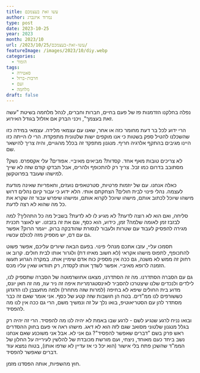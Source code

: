 ```yaml
---
title: עשו זאת בעצמכם
author: נמרוד איזנברג
type: post
date: 2023-10-25
year: 2023
month: 2023/10
url: /2023/10/25/עשו-זאת-בעצמכם/
featureImage: /images/2023/10/diy.webp
categories:
  - הומור
tags:
  - סאטירה
  - חרבות-ברזל
  - זעם
  - מלחמה
draft: false
---
```

נפלה בחלקנו הזדמנות פז של פעם בחיים, חברות וחברים, לנהל מלחמה בשיטת "עשה זאת בעצמך", ויכני הברק אם אזלזל בגודל האירוע.

הרי ידוע לכל בר דעת מחומר כזה או אחר, שאנו עם עצמאי מלידה. עצמאי במידה כזו שהשכלנו להטיל ספק בשטות כי אנו מוקפים ישות שלטונית מתפקדת. הרי לו הייתה כזו היינו מגיבים בהתקף אלרגיה חריף. מנגנון מתפקד זה בכלל מהגויים, והיה צריך להישאר שם.

לא צריכים טובות מאף אחד. קסדות? מביאים מאיביי. אפודים? עלי אקספרס. נשק? מסתובב בדרום כמו זבל. צריך רק להתכופף ולהרים, אבל תבדקו קודם שזה לא שייך למישהו שעובד בפרוטקשן.

כאלה אנחנו. עם של יוזמות פרטיות, סטרטאפים נועזים, וחאפריות שאינה מודעת לעצמה. נהלי פינוי לבית חולים? הצחקתם אותי. הלא ידוע כי עבור קיום נהלים דרוש מישהו שיוכל לכתוב אותם, מישהו שיוכל לקרוא אותם, ומישהו שיפרש עבור זה שקרא את כל מה שהוא לא רצה לדעת.

סליחה, ואם הוא לא רוצה לדעת? לא מגיע לו לא לדעת? בשביל מה כל התהליך? למה לבזבז זמן לאומה שלמה? זמן, כידוע, הוא כסף, וגם את זה בזבזנו. יש לאוצר תכנית מגירה להפסיק לעבוד עם שטרות ולעבור לנסורת שהודבקה ברוק. ייגמר הרוק? אפשר גם עם דם, יש מספיק מזה לכולם עכשיו.

תסמכו עליי, עזבו אתכם מנהלי פינוי. בפעם הבאה שיורים עליכם, אפשר פשוט להתכופף, לתפוס מישהו אקראי (לא חשוב מאיזו דת) ולגרור אותו לבית חולים. קרוב או רחוק זה ממש לא משנה, גם ככה אין מספיק כוח אדם שימיין אותו. במקרה הגרוע תעשו הזמנה לרופא מאיביי. אפשר לשדך אותו לקסדה, רק תוודאו שאין עליו מכס.

גם עם הסברה הסתדרנו. מה זה הסתדרנו, מצאנו אחושרמוטה של הסברה שתספיק לנו, לילדים ולנכדים שלנו שיצטרכו להסביר לאינסטגרמריות איפה זה ניר עוז, מה זה חאן יונס, מדוע בית החולים שיפא לא בחיפה (למרות שזה מתחרז) ולמה מתעצבן לנו הדגדגן כששורפים לנו ממ"דים. בטח הן חושבות שזה קטע של כסף. אני אומר שאם זה כבר מסתדר להן עם הסטריאוטיפ, בואו נלך על זה ונמשיך משם, הרי גם ככה אין לנו מה להפסיד.

ובואו נניח לרגע שנגיע לשם - לרגע שבו באמת לא יהיה לנו מה להפסיד. הרי זה יהיה רק בגלל מנגנון שלטוני מסואב שגם לזה הוא לא דאג. מישהו ראה אי פעם בחוק ההסדרים ראש פרק בשם "דברים שאפשר להפסיד"? גם אני לא. אבל אני משוכנע שאם אנחנו נשב ביחד כעם מאוחד, ניצחי, ועם מורשת מכובדת של להלשין לעירייה על החלון של הממ"ד שהשכן פתח בלי אישור (הוא יכל כי אז עדיין לא שרפו אותו), בטוח נמצא עוד דברים שאפשר להפסיד.

חוץ מהשפיות, אותה הפסדנו מזמן.